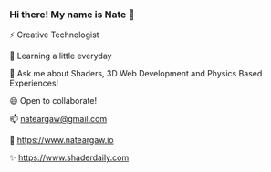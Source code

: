 ### Hi there! My name is Nate 👋

⚡ Creative Technologist

🌱 Learning a little everyday

💬 Ask me about Shaders, 3D Web Development and Physics Based Experiences!

😄 Open to collaborate!

📫 nateargaw@gmail.com

🔭 https://www.nateargaw.io

✨ https://www.shaderdaily.com

<!--
**nargaw/nargaw** is a ✨ _special_ ✨ repository because its `README.md` (this file) appears on your GitHub profile.

Here are some ideas to get you started:

- 🔭 I’m currently working on ...
- 🌱 I’m currently learning ...
- 👯 I’m looking to collaborate on ...
- 🤔 I’m looking for help with ...
- 💬 Ask me about ...
- 📫 How to reach me: ...
- 😄 Pronouns: ...
- ⚡ Fun fact: ...
-->
